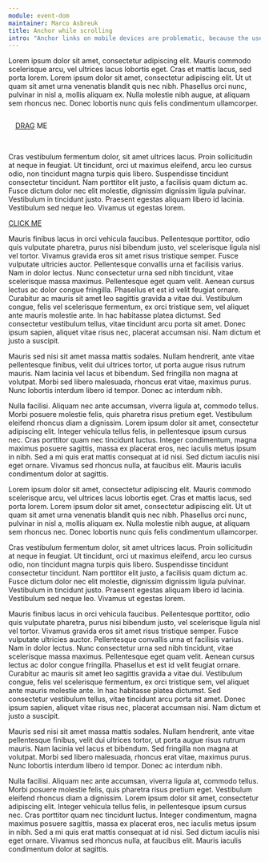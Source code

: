 ```yaml
---
module: event-dom
maintainer: Marco Asbreuk
title: Anchor while scrolling
intro: "Anchor links on mobile devices are problematic, because the user might want to scroll instead of following the link. This module handles this: when scrolling, any anchor-click will be prevent-defaulted. Try scrolling while pressing the anchor in this example. When not scrolled, the link will be followed."
---
```


Lorem ipsum dolor sit amet, consectetur adipiscing elit. Mauris commodo scelerisque arcu, vel ultrices lacus lobortis eget. Cras et mattis lacus, sed porta lorem. Lorem ipsum dolor sit amet, consectetur adipiscing elit. Ut ut quam sit amet urna venenatis blandit quis nec nibh. Phasellus orci nunc, pulvinar in nisl a, mollis aliquam ex. Nulla molestie nibh augue, at aliquam sem rhoncus nec. Donec lobortis nunc quis felis condimentum ullamcorper.

<div style="background-color=#DDD; padding: 1em;" plugin-dd="true">
<a href="http://itsasbreuk.nl">DRAG</a> ME
</div>

<br>

Cras vestibulum fermentum dolor, sit amet ultrices lacus. Proin sollicitudin at neque in feugiat. Ut tincidunt, orci ut maximus eleifend, arcu leo cursus odio, non tincidunt magna turpis quis libero. Suspendisse tincidunt consectetur tincidunt. Nam porttitor elit justo, a facilisis quam dictum ac. Fusce dictum dolor nec elit molestie, dignissim dignissim ligula pulvinar. Vestibulum in tincidunt justo. Praesent egestas aliquam libero id lacinia. Vestibulum sed neque leo. Vivamus ut egestas lorem.

<a href="http://itsasbreuk.nl">CLICK ME</a>

<div id="a-info"></div>

Mauris finibus lacus in orci vehicula faucibus. Pellentesque porttitor, odio quis vulputate pharetra, purus nisi bibendum justo, vel scelerisque ligula nisl vel tortor. Vivamus gravida eros sit amet risus tristique semper. Fusce vulputate ultricies auctor. Pellentesque convallis urna et facilisis varius. Nam in dolor lectus. Nunc consectetur urna sed nibh tincidunt, vitae scelerisque massa maximus. Pellentesque eget quam velit. Aenean cursus lectus ac dolor congue fringilla. Phasellus et est id velit feugiat ornare. Curabitur ac mauris sit amet leo sagittis gravida a vitae dui. Vestibulum congue, felis vel scelerisque fermentum, ex orci tristique sem, vel aliquet ante mauris molestie ante. In hac habitasse platea dictumst. Sed consectetur vestibulum tellus, vitae tincidunt arcu porta sit amet. Donec ipsum sapien, aliquet vitae risus nec, placerat accumsan nisi. Nam dictum et justo a suscipit.

Mauris sed nisi sit amet massa mattis sodales. Nullam hendrerit, ante vitae pellentesque finibus, velit dui ultrices tortor, ut porta augue risus rutrum mauris. Nam lacinia vel lacus et bibendum. Sed fringilla non magna at volutpat. Morbi sed libero malesuada, rhoncus erat vitae, maximus purus. Nunc lobortis interdum libero id tempor. Donec ac interdum nibh.

Nulla facilisi. Aliquam nec ante accumsan, viverra ligula at, commodo tellus. Morbi posuere molestie felis, quis pharetra risus pretium eget. Vestibulum eleifend rhoncus diam a dignissim. Lorem ipsum dolor sit amet, consectetur adipiscing elit. Integer vehicula tellus felis, in pellentesque ipsum cursus nec. Cras porttitor quam nec tincidunt luctus. Integer condimentum, magna maximus posuere sagittis, massa ex placerat eros, nec iaculis metus ipsum in nibh. Sed a mi quis erat mattis consequat at id nisi. Sed dictum iaculis nisi eget ornare. Vivamus sed rhoncus nulla, at faucibus elit. Mauris iaculis condimentum dolor at sagittis.

Lorem ipsum dolor sit amet, consectetur adipiscing elit. Mauris commodo scelerisque arcu, vel ultrices lacus lobortis eget. Cras et mattis lacus, sed porta lorem. Lorem ipsum dolor sit amet, consectetur adipiscing elit. Ut ut quam sit amet urna venenatis blandit quis nec nibh. Phasellus orci nunc, pulvinar in nisl a, mollis aliquam ex. Nulla molestie nibh augue, at aliquam sem rhoncus nec. Donec lobortis nunc quis felis condimentum ullamcorper.

Cras vestibulum fermentum dolor, sit amet ultrices lacus. Proin sollicitudin at neque in feugiat. Ut tincidunt, orci ut maximus eleifend, arcu leo cursus odio, non tincidunt magna turpis quis libero. Suspendisse tincidunt consectetur tincidunt. Nam porttitor elit justo, a facilisis quam dictum ac. Fusce dictum dolor nec elit molestie, dignissim dignissim ligula pulvinar. Vestibulum in tincidunt justo. Praesent egestas aliquam libero id lacinia. Vestibulum sed neque leo. Vivamus ut egestas lorem.

Mauris finibus lacus in orci vehicula faucibus. Pellentesque porttitor, odio quis vulputate pharetra, purus nisi bibendum justo, vel scelerisque ligula nisl vel tortor. Vivamus gravida eros sit amet risus tristique semper. Fusce vulputate ultricies auctor. Pellentesque convallis urna et facilisis varius. Nam in dolor lectus. Nunc consectetur urna sed nibh tincidunt, vitae scelerisque massa maximus. Pellentesque eget quam velit. Aenean cursus lectus ac dolor congue fringilla. Phasellus et est id velit feugiat ornare. Curabitur ac mauris sit amet leo sagittis gravida a vitae dui. Vestibulum congue, felis vel scelerisque fermentum, ex orci tristique sem, vel aliquet ante mauris molestie ante. In hac habitasse platea dictumst. Sed consectetur vestibulum tellus, vitae tincidunt arcu porta sit amet. Donec ipsum sapien, aliquet vitae risus nec, placerat accumsan nisi. Nam dictum et justo a suscipit.

Mauris sed nisi sit amet massa mattis sodales. Nullam hendrerit, ante vitae pellentesque finibus, velit dui ultrices tortor, ut porta augue risus rutrum mauris. Nam lacinia vel lacus et bibendum. Sed fringilla non magna at volutpat. Morbi sed libero malesuada, rhoncus erat vitae, maximus purus. Nunc lobortis interdum libero id tempor. Donec ac interdum nibh.

Nulla facilisi. Aliquam nec ante accumsan, viverra ligula at, commodo tellus. Morbi posuere molestie felis, quis pharetra risus pretium eget. Vestibulum eleifend rhoncus diam a dignissim. Lorem ipsum dolor sit amet, consectetur adipiscing elit. Integer vehicula tellus felis, in pellentesque ipsum cursus nec. Cras porttitor quam nec tincidunt luctus. Integer condimentum, magna maximus posuere sagittis, massa ex placerat eros, nec iaculis metus ipsum in nibh. Sed a mi quis erat mattis consequat at id nisi. Sed dictum iaculis nisi eget ornare. Vivamus sed rhoncus nulla, at faucibus elit. Mauris iaculis condimentum dolor at sagittis.

<script src="../../dist/itsabuild-min.js"></script>
<script>
    var ITSA = require('itsa');
    ITSA.Event._working = true;

ITSA.Event.before('dragstart', function (e) {
    e.preventDefault();
});

</script>
